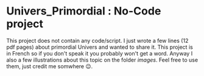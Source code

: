 # Univers_Primordial : No-Code project

This project does not contain any code/script. I just wrote a few lines (12 pdf pages) about primordial Univers and wanted to share it. 
This project is in French so if you don't speak it you probably won't get a word. Anyway I also a few illustrations about this topic on the folder
*images*. Feel free to use them, just credit me somwhere 😉.
